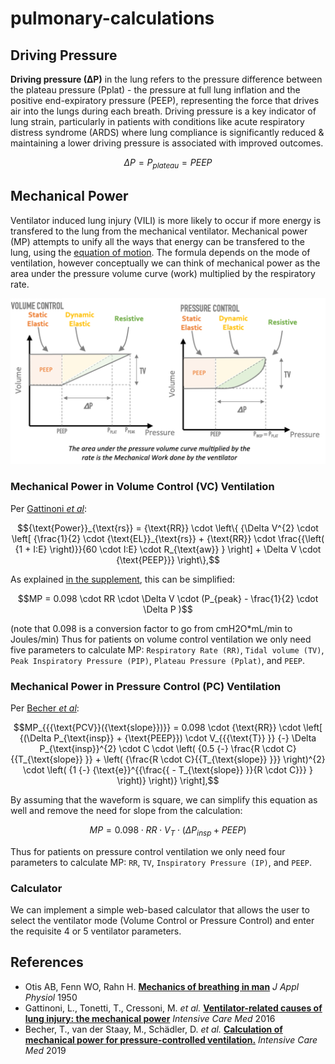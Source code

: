 # pulmonary-calculations

## Driving Pressure
**Driving pressure (∆P)** in the lung refers to the pressure difference between the plateau pressure (Pplat) - the pressure at full lung inflation and the positive end-expiratory pressure (PEEP), representing the force that drives air into the lungs during each breath. Driving pressure is a key indicator of lung strain, particularly in patients with conditions like acute respiratory distress syndrome (ARDS) where lung compliance is significantly reduced & maintaining a lower driving pressure is associated with improved outcomes.

```math
\Delta P = P_{plateau} = PEEP
```


## Mechanical Power
Ventilator induced lung injury (VILI) is more likely to occur if more energy is transfered to the lung from the mechanical ventilator.
Mechanical power (MP) attempts to unify all the ways that energy can be transfered to the lung, using the [equation of motion](https://pubmed.ncbi.nlm.nih.gov/15436363/).
The formula depends on the mode of ventilation, however conceptually we can think of mechanical power as the area under the pressure volume curve (work) multiplied by the respiratory rate.

![](https://github.com/nickmmark/pulmonary-calculations/blob/main/Mechanical%20Power.png)

### Mechanical Power in Volume Control (VC) Ventilation

Per [Gattinoni _et al_](https://doi.org/10.1007/s00134-016-4505-2):
```math
{\text{Power}}_{\text{rs}} = {\text{RR}} \cdot \left\{ {\Delta V^{2} \cdot \left[ {\frac{1}{2} \cdot {\text{EL}}_{\text{rs}} + {\text{RR}} \cdot \frac{{\left( {1 + I:E} \right)}}{60 \cdot I:E} \cdot R_{\text{aw}} } \right] + \Delta V \cdot {\text{PEEP}}} \right\},
```

As explained [in the supplement](https://static-content.springer.com/esm/art%3A10.1007%2Fs00134-016-4505-2/MediaObjects/134_2016_4505_MOESM1_ESM.pdf), this can be simplified:
```math
MP = 0.098 \cdot RR \cdot \Delta V \cdot (P_{peak} - \frac{1}{2} \cdot \Delta P )
```
(note that 0.098 is a conversion factor to go from cmH2O*mL/min to Joules/min)
Thus for patients on volume control ventilation we only need five parameters to calculate MP: `Respiratory Rate (RR)`, `Tidal volume (TV)`, `Peak Inspiratory Pressure (PIP)`, `Plateau Pressure (Pplat)`, and `PEEP`.


### Mechanical Power in Pressure Control (PC) Ventilation

Per [Becher _et al_](https://doi.org/10.1007/s00134-019-05636-8):
```math
MP_{{{\text{PCV}}({\text{slope}})}} = 0.098 \cdot {\text{RR}} \cdot \left[ {(\Delta P_{\text{insp}} + {\text{PEEP}}) \cdot V_{{{\text{T}} }} {-} \Delta P_{\text{insp}}^{2} \cdot C \cdot \left( {0.5 {-} \frac{R \cdot C}{{T_{\text{slope}} }} + \left( {\frac{R \cdot C}{{T_{\text{slope}} }}} \right)^{2} \cdot \left( {1 {-} {\text{e}}^{{\frac{{ - T_{\text{slope}} }}{R \cdot C}}} } \right)} \right)} \right],
```

By assuming that the waveform is square, we can simplify this equation as well and remove the need for slope from the calculation:
```math
MP = 0.098 \cdot RR \cdot V_T \cdot (\Delta P_{insp} + PEEP )
```
Thus for patients on pressure control ventilation we only need four parameters to calculate MP: `RR`, `TV`, `Inspiratory Pressure (IP)`, and `PEEP`.

### Calculator
We can implement a simple web-based calculator that allows the user to select the ventilator mode (Volume Control or Pressure Control) and enter the requisite 4 or 5 ventilator parameters.


## References
- Otis AB, Fenn WO, Rahn H. **[Mechanics of breathing in man](10.1152/jappl.1950.2.11.592)** _J Appl Physiol_ 1950
- Gattinoni, L., Tonetti, T., Cressoni, M. _et al._ **[Ventilator-related causes of lung injury: the mechanical power](https://doi.org/10.1007/s00134-016-4505-2)** _Intensive Care Med_ 2016 
- Becher, T., van der Staay, M., Schädler, D. _et al._ **[Calculation of mechanical power for pressure-controlled ventilation.](https://doi.org/10.1007/s00134-019-05636-8)** _Intensive Care Med_ 2019 

